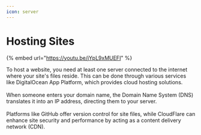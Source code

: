 ```yaml
---
icon: server
---
```


# Hosting Sites

{% embed url="https://youtu.be/jYpL9xMUEFI" %}

To host a website, you need at least one server connected to the internet where your site's files reside. This can be done through various services like DigitalOcean App Platform, which provides cloud hosting solutions. \
\
When someone enters your domain name, the Domain Name System (DNS) translates it into an IP address, directing them to your server. \
\
Platforms like GitHub offer version control for site files, while CloudFlare can enhance site security and performance by acting as a content delivery network (CDN).
